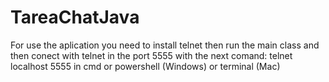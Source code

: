 # TareaChatJava
For use the aplication you need to install telnet
then run the main class
and then conect with telnet in the port 5555 with the next comand: telnet localhost 5555     in cmd or powershell (Windows) or terminal (Mac)
